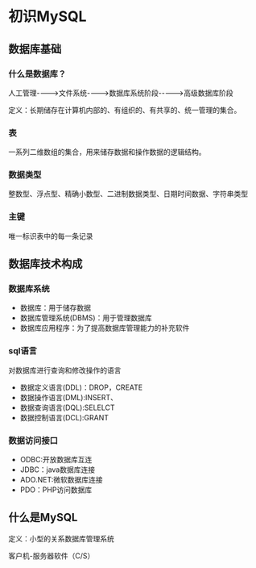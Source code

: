 # 初识MySQL

## 数据库基础

### 什么是数据库？
人工管理---->文件系统---->数据库系统阶段----->高级数据库阶段

定义：长期储存在计算机内部的、有组织的、有共享的、统一管理的集合。

### 表
一系列二维数组的集合，用来储存数据和操作数据的逻辑结构。

### 数据类型
整数型、浮点型、精确小数型、二进制数据类型、日期时间数据、字符串类型

### 主键
唯一标识表中的每一条记录

## 数据库技术构成

### 数据库系统
* 数据库：用于储存数据
* 数据库管理系统(DBMS)：用于管理数据库
* 数据库应用程序：为了提高数据库管理能力的补充软件

### sql语言
对数据库进行查询和修改操作的语言
* 数据定义语言(DDL)：DROP，CREATE
* 数据操作语言(DML):INSERT、
* 数据查询语言(DQL):SELELCT
* 数据控制语言(DCL):GRANT

### 数据访问接口
* ODBC:开放数据库互连
* JDBC：java数据库连接
* ADO.NET:微软数据库连接
* PDO：PHP访问数据库

## 什么是MySQL
定义：小型的关系数据库管理系统

客户机-服务器软件（C/S）

